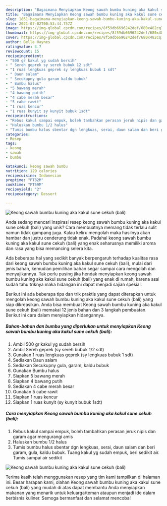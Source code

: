 ```yaml
---
description: "Bagaimana Menyiapkan Keong sawah bumbu kuning aka kakul sune cekuh (bali), Enak Banget"
title: "Bagaimana Menyiapkan Keong sawah bumbu kuning aka kakul sune cekuh (bali), Enak Banget"
slug: 1851-bagaimana-menyiapkan-keong-sawah-bumbu-kuning-aka-kakul-sune-cekuh-bali-enak-banget
date: 2021-07-02T00:53:44.757Z
image: https://img-global.cpcdn.com/recipes/8f59db6696242def/680x482cq70/keong-sawah-bumbu-kuning-aka-kakul-sune-cekuh-bali-foto-resep-utama.jpg
thumbnail: https://img-global.cpcdn.com/recipes/8f59db6696242def/680x482cq70/keong-sawah-bumbu-kuning-aka-kakul-sune-cekuh-bali-foto-resep-utama.jpg
cover: https://img-global.cpcdn.com/recipes/8f59db6696242def/680x482cq70/keong-sawah-bumbu-kuning-aka-kakul-sune-cekuh-bali-foto-resep-utama.jpg
author: Belle Haynes
ratingvalue: 4.7
reviewcount: 15
recipeingredient:
- "500 gr kakul yg sudah bersih"
- " Sereh geprek sy sereh bubuk 12 sdt"
- "1 ruas lengkuas geprek sy lengkuas bubuk 1 sdt"
- " Daun salam"
- " Secukupny gula garam kaldu bubuk"
- " Bumbu halus"
- "5 bawang merah"
- "4 bawang putih"
- "4 cabe merah besar"
- "5 cabe rawit"
- "1 ruas kencur"
- "1 ruas kunyit sy kunyit bubuk 1sdt"
recipeinstructions:
- "Rebus kakul sampai empuk, boleh tambahkan perasan jeruk nipis dan garam agar mengurangi amis"
- "Haluskan bumbu 1/2 halus"
- "Tumis bumbu halus sbentar dgn lengkuas, serai, daun salam dan beri garam, gula, kaldu bubuk. Tuang kakul yg sudah empuk, beri sedikit air. Tumis sampai air sedikit"
categories:
- Resep
tags:
- keong
- sawah
- bumbu

katakunci: keong sawah bumbu 
nutrition: 129 calories
recipecuisine: Indonesian
preptime: "PT32M"
cooktime: "PT59M"
recipeyield: "2"
recipecategory: Dessert

---
```



![Keong sawah bumbu kuning aka kakul sune cekuh (bali)](https://img-global.cpcdn.com/recipes/8f59db6696242def/680x482cq70/keong-sawah-bumbu-kuning-aka-kakul-sune-cekuh-bali-foto-resep-utama.jpg)

Anda sedang mencari inspirasi resep keong sawah bumbu kuning aka kakul sune cekuh (bali) yang unik? Cara membuatnya memang tidak terlalu sulit namun tidak gampang juga. Kalau keliru mengolah maka hasilnya akan hambar dan justru cenderung tidak enak. Padahal keong sawah bumbu kuning aka kakul sune cekuh (bali) yang enak seharusnya memiliki aroma dan rasa yang bisa memancing selera kita.



Ada beberapa hal yang sedikit banyak berpengaruh terhadap kualitas rasa dari keong sawah bumbu kuning aka kakul sune cekuh (bali), mulai dari jenis bahan, kemudian pemilihan bahan segar sampai cara mengolah dan menyajikannya. Tak perlu pusing jika hendak menyiapkan keong sawah bumbu kuning aka kakul sune cekuh (bali) yang enak di rumah, karena asal sudah tahu triknya maka hidangan ini dapat menjadi sajian spesial.


Berikut ini ada beberapa tips dan trik praktis yang dapat diterapkan untuk mengolah keong sawah bumbu kuning aka kakul sune cekuh (bali) yang siap dikreasikan. Anda bisa membuat Keong sawah bumbu kuning aka kakul sune cekuh (bali) memakai 12 jenis bahan dan 3 langkah pembuatan. Berikut ini cara dalam menyiapkan hidangannya.

<!--inarticleads1-->

##### Bahan-bahan dan bumbu yang diperlukan untuk menyiapkan Keong sawah bumbu kuning aka kakul sune cekuh (bali):

1. Ambil 500 gr kakul yg sudah bersih
1. Ambil  Sereh geprek (sy sereh bubuk 1/2 sdt)
1. Gunakan 1 ruas lengkuas geprek (sy lengkuas bubuk 1 sdt)
1. Sediakan  Daun salam
1. Sediakan  Secukupny gula, garam, kaldu bubuk
1. Gunakan  Bumbu halus
1. Siapkan 5 bawang merah
1. Siapkan 4 bawang putih
1. Sediakan 4 cabe merah besar
1. Gunakan 5 cabe rawit
1. Siapkan 1 ruas kencur
1. Siapkan 1 ruas kunyit (sy kunyit bubuk 1sdt)




<!--inarticleads2-->

##### Cara menyiapkan Keong sawah bumbu kuning aka kakul sune cekuh (bali):

1. Rebus kakul sampai empuk, boleh tambahkan perasan jeruk nipis dan garam agar mengurangi amis
1. Haluskan bumbu 1/2 halus
1. Tumis bumbu halus sbentar dgn lengkuas, serai, daun salam dan beri garam, gula, kaldu bubuk. Tuang kakul yg sudah empuk, beri sedikit air. Tumis sampai air sedikit
<img src="//assets-global.cpcdn.com/assets/icons/button_play-2c75c40dde080a61004c1f40b05d8f140eaff45d7e9e6481dc71c63d2e7c4909.png" alt="Keong sawah bumbu kuning aka kakul sune cekuh (bali)">



Terima kasih telah menggunakan resep yang tim kami tampilkan di halaman ini. Besar harapan kami, olahan Keong sawah bumbu kuning aka kakul sune cekuh (bali) yang mudah di atas dapat membantu Anda menyiapkan makanan yang menarik untuk keluarga/teman ataupun menjadi ide dalam berbisnis kuliner. Semoga bermanfaat dan selamat mencoba!

